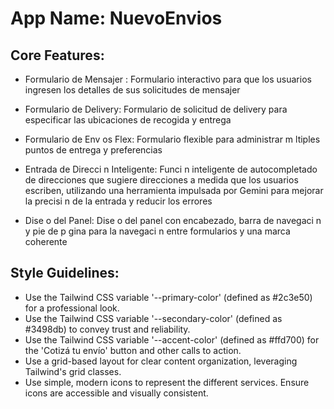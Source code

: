 # **App Name**: NuevoEnvios

## Core Features:

- Formulario de Mensajer
: Formulario interactivo para que los usuarios ingresen los detalles de sus solicitudes de mensajer

- Formulario de Delivery: Formulario de solicitud de delivery para especificar las ubicaciones de recogida y entrega
- Formulario de Env
os Flex: Formulario flexible para administrar m
ltiples puntos de entrega y preferencias
- Entrada de Direcci
n Inteligente: Funci
n inteligente de autocompletado de direcciones que sugiere direcciones a medida que los usuarios escriben, utilizando una herramienta impulsada por Gemini para mejorar la precisi
n de la entrada y reducir los errores
- Dise
o del Panel: Dise
o del panel con encabezado, barra de navegaci
n y pie de p
gina para la navegaci
n entre formularios y una marca coherente

## Style Guidelines:

- Use the Tailwind CSS variable '--primary-color' (defined as #2c3e50) for a professional look.
- Use the Tailwind CSS variable '--secondary-color' (defined as #3498db) to convey trust and reliability.
- Use the Tailwind CSS variable '--accent-color' (defined as #ffd700) for the 'Cotizá tu envío' button and other calls to action.
- Use a grid-based layout for clear content organization, leveraging Tailwind's grid classes.
- Use simple, modern icons to represent the different services. Ensure icons are accessible and visually consistent.